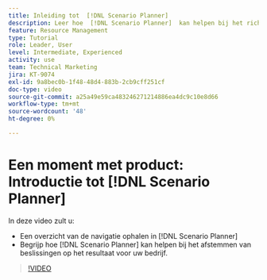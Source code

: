 ```yaml
---
title: Inleiding tot  [!DNL Scenario Planner]
description: Leer hoe  [!DNL Scenario Planner]  kan helpen bij het richten van besluiten met resultaat voor uw zaken. Leer hoe te om  [!DNL Scenario Planner] te navigeren.
feature: Resource Management
type: Tutorial
role: Leader, User
level: Intermediate, Experienced
activity: use
team: Technical Marketing
jira: KT-9074
exl-id: 9a8bec0b-1f48-48d4-883b-2cb9cff251cf
doc-type: video
source-git-commit: a25a49e59ca483246271214886ea4dc9c10e8d66
workflow-type: tm+mt
source-wordcount: '48'
ht-degree: 0%

---
```


# Een moment met product: Introductie tot [!DNL Scenario Planner]

In deze video zult u:

* Een overzicht van de navigatie ophalen in [!DNL Scenario Planner]
* Begrijp hoe [!DNL Scenario Planner] kan helpen bij het afstemmen van beslissingen op het resultaat voor uw bedrijf.

>[!VIDEO](https://video.tv.adobe.com/v/335316/?quality=12&learn=on)
